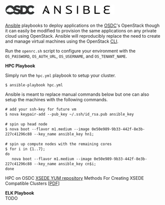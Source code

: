 # <img src="img/osdc.png" alt="osdc" /> <img src="img/ansible.jpg" alt="ansible" />
<a href="https://github.com/ansible/ansible">Ansible</a> playbooks to deploy applications on the <a href="https://www.opensciencedatacloud.org/systems/#availableResources">OSDC</a>'s OpenStack though it can easily be modified to provision the same applications on any private cloud using OpenStack. Ansible will reproducibly replace the need to create and manage virtual machines using the OpenStack <a href="https://www.opensciencedatacloud.org/support/commandline.html">CLI</a>.

Run the `openrc.sh` script to configure your environment with the `OS_PASSWORD`, `OS_AUTH_URL`, `OS_USERNAME`, and `OS_TENANT_NAME`.

**HPC Playbook** <br />

Simply run the `hpc.yml` playbook to setup your cluster.

```
$ ansible-playbook hpc.yml
```

Ansible is meant to replace manual commands below but one can also setup the machines with the following commands.

```
# add your ssh-key for future vm
$ nova keypair-add --pub_key ~/.ssh/id_rsa.pub ansible_key

# spin up head node
$ nova boot --flavor m1.medium --image 0e50e989-9b33-442f-8e3b-227c41296c88 --key_name ansible_key hn1; 

# spin up compute nodes with the remaining cores
$ for i in {1..7}; 
do 
   nova boot --flavor m1.medium --image 0e50e989-9b33-442f-8e3b-227c41296c88 --key_name ansible_key cn$i; 
done
```

HPC on OSDC
<a href="https://portal.xsede.org/knowledge-base/-/kb/document/bdwx">XSEDE YUM repository</a>
Methods For Creating XSEDE Compatible Clusters [<a href="https://www.cac.cornell.edu/about/pubs/a74-fischer.pdf">PDF</a>]

**ELK Playbook** <br />
TODO
